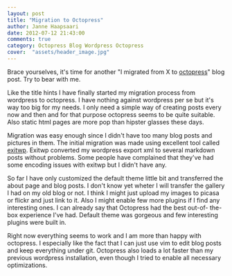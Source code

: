 ```yaml
---
layout: post
title: "Migration to Octopress"
author: Janne Haapsaari
date: 2012-07-12 21:43:00
comments: true
category: Octopress Blog Wordpress Octopress
cover:  "assets/header_image.jpg"
---
```


Brace yourselves, it's time for another "I migrated from X to
[octopress](http://octopress.org/)" blog post. Try to bear with me.

Like the title hints I have finally started my migration process from
wordpress to octopress. I have nothing against wordpress per se but it's way
too big for my needs. I only need a simple way of creating posts every now
and then and for that purpose octopress seems to be quite suitable. Also
static html pages are more pop than hipster glasses these days.

Migration was easy enough since I didn't have too many blog posts and pictures
in them. The initial migration was made using excellent tool called
[exitwp](https://github.com/thomasf/exitwp/). Exitwp converted my wordpress
export xml to several markdown posts without problems. Some people have
complained that they've had some encoding issues with exitwp but I didn't have
any.

So far I have only customized the default theme little bit and transferred the
about page and blog posts. I don't know yet wheter I will transfer the gallery
I had on my old blog or not. I think I might just upload my images to picasa
or flickr and just link to it. Also I might enable few more plugins if I find
any interesting ones. I can already say that Octopress had the best out-of-
the-box experience I've had. Default theme was gorgeous and few interesting
plugins were built in.

Right now everything seems to work and I am more than happy with octopress.
I especially like the fact that I can just use vim to edit blog posts and
keep everything under git. Octopress also loads a lot faster than my previous
wordpress installation, even though I tried to enable all necessary
optimizations.
